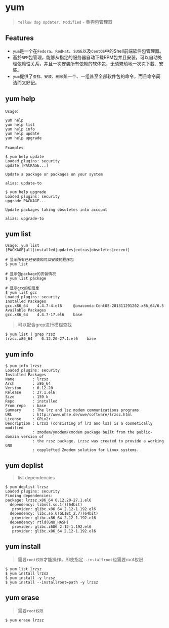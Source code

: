 # yum

> `Yellow dog Updater, Modified` - 黄狗包管理器

## Features

* `yum`是一个在`Fedora`、`RedHat`、`SUSE`以及`CentOS`中的Shell前端软件包管理器。
* 基於`RPM`包管理，能够从指定的服务器自动下载RPM包并且安装，可以自动处理依赖性关系，并且一次安装所有依赖的软体包，无须繁琐地一次次下载、安装。
* `yum`提供了`查找、安装、删除`某一个、一组甚至全部软件包的命令，而且命令简洁而又好记。


## yum help 

`Usage`: 

    yum help
    yum help list
    yum help info
    yum help update
    yum help upgrade


`Examples`:

    $ yum help update
    Loaded plugins: security
    update [PACKAGE...]

    Update a package or packages on your system

    alias: update-to

    $ yum help upgrade
    Loaded plugins: security
    upgrade PACKAGE...

    Update packages taking obsoletes into account

    alias: upgrade-to



## yum list 

    Usage: yum list [PACKAGE|all|installed|updates|extras|obsoletes|recent]

    # 显示所有已经安装和可以安装的程序包
    $ yum list

    # 显示包package的安装情况
    $ yum list package

    # 显示gcc的包信息
    $ yum list gcc
    Loaded plugins: security
    Installed Packages
    gcc.x86_64    4.4.7-4.el6     @anaconda-CentOS-201311291202.x86_64/6.5
    Available Packages
    gcc.x86_64    4.4.7-17.el6    base

> 可以配合grep进行模糊查找

    $ yum list | grep rzsz
    lrzsz.x86_64    0.12.20-27.1.el6    base



## yum info

    $ yum info lrzsz
    Loaded plugins: security
    Installed Packages
    Name        : lrzsz
    Arch        : x86_64
    Version     : 0.12.20
    Release     : 27.1.el6
    Size        : 159 k
    Repo        : installed
    From repo   : base
    Summary     : The lrz and lsz modem communications programs
    URL         : http://www.ohse.de/uwe/software/lrzsz.html
    License     : GPLv2+
    Description : Lrzsz (consisting of lrz and lsz) is a cosmetically modified
                : zmodem/ymodem/xmodem package built from the public-domain version of
                : the rzsz package. Lrzsz was created to provide a working GNU
                : copylefted Zmodem solution for Linux systems.


## yum deplist
> list dependencies

    $ yum deplist lrzsz
    Loaded plugins: security
    Finding dependencies:
    package: lrzsz.x86_64 0.12.20-27.1.el6
      dependency: libnsl.so.1()(64bit)
       provider: glibc.x86_64 2.12-1.192.el6
      dependency: libc.so.6(GLIBC_2.7)(64bit)
       provider: glibc.x86_64 2.12-1.192.el6
      dependency: rtld(GNU_HASH)
       provider: glibc.i686 2.12-1.192.el6
       provider: glibc.x86_64 2.12-1.192.el6


    
## yum install

> 需要`root权限`才能操作，即使指定`--installroot`也需要root权限

    $ yum list lrzsz
    $ yum install lrzsz
    $ yum install -y lrzsz
    $ yum install --installroot=path -y lrzsz




## yum erase

> 需要`root权限`

    $ yum erase lrzsz







